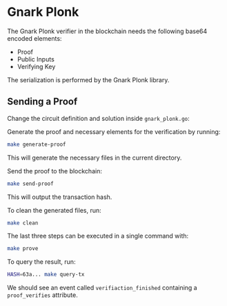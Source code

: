 # Gnark Plonk

The Gnark Plonk verifier in the blockchain needs the following base64 encoded elements:

- Proof
- Public Inputs
- Verifying Key

The serialization is performed by the Gnark Plonk library.

## Sending a Proof

Change the circuit definition and solution inside `gnark_plonk.go`:

Generate the proof and necessary elements for the verification by running:

```sh
make generate-proof
```

This will generate the necessary files in the current directory.

Send the proof to the blockchain:

```sh
make send-proof
```

This will output the transaction hash.

To clean the generated files, run:

```sh
make clean
```

The last three steps can be executed in a single command with:

```sh
make prove
```

To query the result, run:

```sh
HASH=63a... make query-tx
```

We should see an event called `verifiaction_finished` containing a `proof_verifies` attribute.

